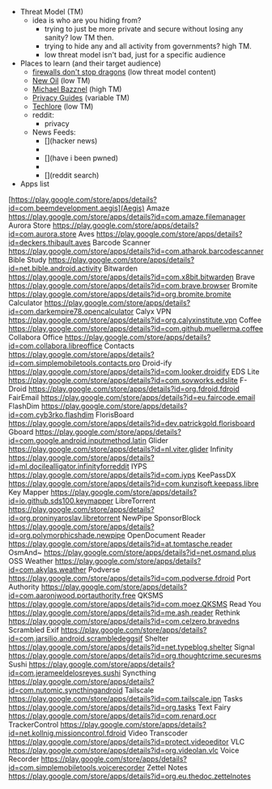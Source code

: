 - Threat Model (TM)
    - idea is who are you hiding from? 
        - trying to just be more private and secure without losing any sanity? low TM then. 
        - trying to hide any and all activity from governments? high TM.
		- low threat model isn't bad, just for a specific audience
- Places to learn (and their target audience)
    - [firewalls don't stop dragons](https://firewallsdontstopdragons.com/) (low threat model content)
    - [New Oil](thenewoil.org) (low TM)
    - [Michael Bazznel](https://inteltechniques.com/podcast.html) (high TM)
    - [Privacy Guides](privacyguides.org) (variable TM)
    - [Techlore](techlore.tech) (low TM)
    - reddit: 
        - privacy
    - News Feeds:
        - [](hacker news)
		- [](databreaches)
		- [](have i been pwned)
		- []()
		- [](reddit search)
- Apps list

[https://play.google.com/store/apps/details?id=com.beemdevelopment.aegis](Aegis)
Amaze https://play.google.com/store/apps/details?id=com.amaze.filemanager
Aurora Store https://play.google.com/store/apps/details?id=com.aurora.store
Aves https://play.google.com/store/apps/details?id=deckers.thibault.aves
Barcode Scanner https://play.google.com/store/apps/details?id=com.atharok.barcodescanner
Bible Study https://play.google.com/store/apps/details?id=net.bible.android.activity
Bitwarden https://play.google.com/store/apps/details?id=com.x8bit.bitwarden
Brave https://play.google.com/store/apps/details?id=com.brave.browser
Bromite https://play.google.com/store/apps/details?id=org.bromite.bromite
Calculator https://play.google.com/store/apps/details?id=com.darkempire78.opencalculator
Calyx VPN https://play.google.com/store/apps/details?id=org.calyxinstitute.vpn
Coffee https://play.google.com/store/apps/details?id=com.github.muellerma.coffee
Collabora Office https://play.google.com/store/apps/details?id=com.collabora.libreoffice
Contacts https://play.google.com/store/apps/details?id=com.simplemobiletools.contacts.pro
Droid-ify https://play.google.com/store/apps/details?id=com.looker.droidify
EDS Lite https://play.google.com/store/apps/details?id=com.sovworks.edslite
F-Droid https://play.google.com/store/apps/details?id=org.fdroid.fdroid
FairEmail https://play.google.com/store/apps/details?id=eu.faircode.email
FlashDim https://play.google.com/store/apps/details?id=com.cyb3rko.flashdim
FlorisBoard https://play.google.com/store/apps/details?id=dev.patrickgold.florisboard
Gboard https://play.google.com/store/apps/details?id=com.google.android.inputmethod.latin
Glider https://play.google.com/store/apps/details?id=nl.viter.glider
Infinity https://play.google.com/store/apps/details?id=ml.docilealligator.infinityforreddit
IYPS https://play.google.com/store/apps/details?id=com.iyps
KeePassDX https://play.google.com/store/apps/details?id=com.kunzisoft.keepass.libre
Key Mapper https://play.google.com/store/apps/details?id=io.github.sds100.keymapper
LibreTorrent https://play.google.com/store/apps/details?id=org.proninyaroslav.libretorrent
NewPipe SponsorBlock https://play.google.com/store/apps/details?id=org.polymorphicshade.newpipe
OpenDocument Reader https://play.google.com/store/apps/details?id=at.tomtasche.reader
OsmAnd~ https://play.google.com/store/apps/details?id=net.osmand.plus
OSS Weather https://play.google.com/store/apps/details?id=com.akylas.weather
Podverse https://play.google.com/store/apps/details?id=com.podverse.fdroid
Port Authority https://play.google.com/store/apps/details?id=com.aaronjwood.portauthority.free
QKSMS https://play.google.com/store/apps/details?id=com.moez.QKSMS
Read You https://play.google.com/store/apps/details?id=me.ash.reader
Rethink https://play.google.com/store/apps/details?id=com.celzero.bravedns
Scrambled Exif https://play.google.com/store/apps/details?id=com.jarsilio.android.scrambledeggsif
Shelter https://play.google.com/store/apps/details?id=net.typeblog.shelter
Signal https://play.google.com/store/apps/details?id=org.thoughtcrime.securesms
Sushi https://play.google.com/store/apps/details?id=com.jerameeldelosreyes.sushi
Syncthing https://play.google.com/store/apps/details?id=com.nutomic.syncthingandroid
Tailscale https://play.google.com/store/apps/details?id=com.tailscale.ipn
Tasks https://play.google.com/store/apps/details?id=org.tasks
Text Fairy https://play.google.com/store/apps/details?id=com.renard.ocr
TrackerControl https://play.google.com/store/apps/details?id=net.kollnig.missioncontrol.fdroid
Video Transcoder https://play.google.com/store/apps/details?id=protect.videoeditor
VLC https://play.google.com/store/apps/details?id=org.videolan.vlc
Voice Recorder https://play.google.com/store/apps/details?id=com.simplemobiletools.voicerecorder
Zettel Notes https://play.google.com/store/apps/details?id=org.eu.thedoc.zettelnotes
